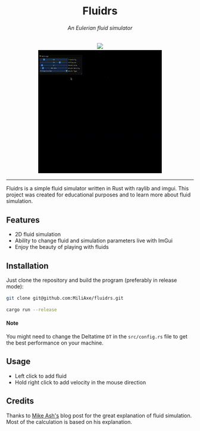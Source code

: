 <div align="center">
    <h1>
        Fluidrs
    </h1>
    <h6>An Eulerian fluid simulator</h6>
    <img src="https://img.shields.io/github/languages/top/MiliAxe/fluidrs?style=flat&color=red">
    <br>
    <img src="./assets/demo.gif">


</div>

---

Fluidrs is a simple fluid simulator written in Rust with raylib and imgui. This project was created for educational purposes and to learn more about fluid simulation.

## Features

- 2D fluid simulation
- Ability to change fluid and simulation parameters live with ImGui
- Enjoy the beauty of playing with fluids

## Installation

Just clone the repository and build the program (preferably in release mode):

```bash
git clone git@github.com:MiliAxe/fluidrs.git
```

```bash
cargo run --release
```

#### Note
You might need to change the Deltatime `DT` in the `src/config.rs` file to get the best performance on your machine.

## Usage

- Left click to add fluid
- Hold right click to add velocity in the mouse direction

## Credits

Thanks to [Mike Ash's](https://mikeash.com/pyblog/fluid-simulation-for-dummies.html) blog post for the great explanation of fluid simulation. Most of the calculation is based on his explanation.
